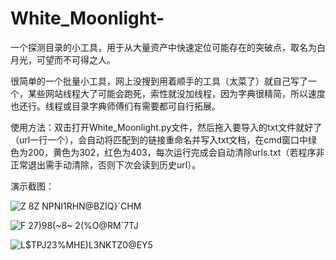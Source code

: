 # White_Moonlight-
一个探测目录的小工具，用于从大量资产中快速定位可能存在的突破点，取名为白月光，可望而不可得之人。

很简单的一个批量小工具，网上没搜到用着顺手的工具（太菜了）就自己写了一个，某些网站线程大了可能会跑死，索性就没加线程，因为字典很精简，所以速度也还行。线程或目录字典师傅们有需要都可自行拓展。

使用方法：双击打开White_Moonlight.py文件，然后拖入要导入的txt文件就好了（url一行一个），会自动将匹配到的链接重命名并写入txt文档，在cmd窗口中绿色为200，黄色为302，红色为403，每次运行完成会自动清除urls.txt（若程序非正常退出需手动清除，否则下次会读到历史url）。

演示截图：

![Z 8Z NPNI1RHN@BZIQ}`CHM](https://user-images.githubusercontent.com/63189606/136425956-f4de82f5-797e-4f7b-a287-c115e5416965.png)

![F 27)98(~8~ 2(%O@RM`7TJ](https://user-images.githubusercontent.com/63189606/136425968-40342705-9f69-486f-9c64-3e662ee5a993.png)


![L$TPJ23%MHE)L3NKTZ0@EY5](https://user-images.githubusercontent.com/63189606/136427617-9713bfe9-31a8-428e-af4a-e192ae6cd09c.png)
